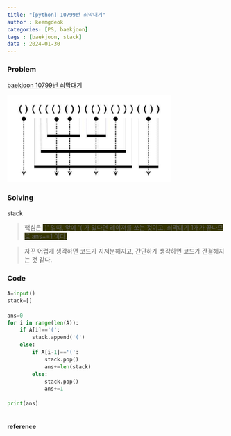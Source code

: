 ```yaml
---
title: "[python] 10799번 쇠막대기"
author : keemgdeok
categories: [PS, baekjoon]
tags : [baekjoon, stack]
data : 2024-01-30
---
```



### Problem
[baekjoon 10799번 쇠막대기](https://www.acmicpc.net/problem/10799)

![10799](/assets/img/10799.png)



### Solving
stack
> 핵심은 <span style="background-color:#333300"> ')' 일때, 앞에 '('가 있다면 레이저를 쏘는 것이고, 쇠막대기 1개가 끝나므로 ans+=1 이다. </span>

> 자꾸 어렵게 생각하면 코드가 지저분해지고, 간단하게 생각하면 코드가 간결해지는 것 같다. 



### Code
```py
A=input()
stack=[]

ans=0
for i in range(len(A)):
    if A[i]=='(':
        stack.append('(')
    else:
        if A[i-1]=='(':
            stack.pop()
            ans+=len(stack)
        else:
            stack.pop()
            ans+=1

print(ans)
        
```


#### reference


